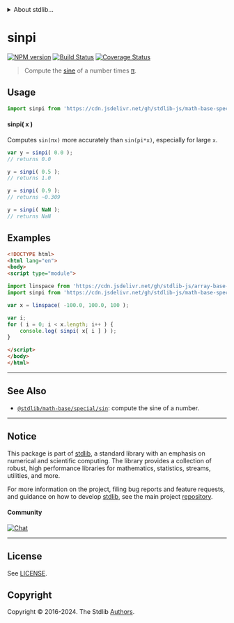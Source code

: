 <!--

@license Apache-2.0

Copyright (c) 2018 The Stdlib Authors.

Licensed under the Apache License, Version 2.0 (the "License");
you may not use this file except in compliance with the License.
You may obtain a copy of the License at

   http://www.apache.org/licenses/LICENSE-2.0

Unless required by applicable law or agreed to in writing, software
distributed under the License is distributed on an "AS IS" BASIS,
WITHOUT WARRANTIES OR CONDITIONS OF ANY KIND, either express or implied.
See the License for the specific language governing permissions and
limitations under the License.

-->


<details>
  <summary>
    About stdlib...
  </summary>
  <p>We believe in a future in which the web is a preferred environment for numerical computation. To help realize this future, we've built stdlib. stdlib is a standard library, with an emphasis on numerical and scientific computation, written in JavaScript (and C) for execution in browsers and in Node.js.</p>
  <p>The library is fully decomposable, being architected in such a way that you can swap out and mix and match APIs and functionality to cater to your exact preferences and use cases.</p>
  <p>When you use stdlib, you can be absolutely certain that you are using the most thorough, rigorous, well-written, studied, documented, tested, measured, and high-quality code out there.</p>
  <p>To join us in bringing numerical computing to the web, get started by checking us out on <a href="https://github.com/stdlib-js/stdlib">GitHub</a>, and please consider <a href="https://opencollective.com/stdlib">financially supporting stdlib</a>. We greatly appreciate your continued support!</p>
</details>

# sinpi

[![NPM version][npm-image]][npm-url] [![Build Status][test-image]][test-url] [![Coverage Status][coverage-image]][coverage-url] <!-- [![dependencies][dependencies-image]][dependencies-url] -->

> Compute the [sine][@stdlib/math/base/special/sin] of a number times [π][@stdlib/constants/float64/pi].



<section class="usage">

## Usage

```javascript
import sinpi from 'https://cdn.jsdelivr.net/gh/stdlib-js/math-base-special-sinpi@esm/index.mjs';
```

#### sinpi( x )

Computes `sin(πx)` more accurately than `sin(pi*x)`, especially for large `x`.

```javascript
var y = sinpi( 0.0 );
// returns 0.0

y = sinpi( 0.5 );
// returns 1.0

y = sinpi( 0.9 );
// returns ~0.309

y = sinpi( NaN );
// returns NaN
```

</section>

<!-- /.usage -->

<section class="examples">

## Examples

<!-- eslint no-undef: "error" -->

```html
<!DOCTYPE html>
<html lang="en">
<body>
<script type="module">

import linspace from 'https://cdn.jsdelivr.net/gh/stdlib-js/array-base-linspace@esm/index.mjs';
import sinpi from 'https://cdn.jsdelivr.net/gh/stdlib-js/math-base-special-sinpi@esm/index.mjs';

var x = linspace( -100.0, 100.0, 100 );

var i;
for ( i = 0; i < x.length; i++ ) {
    console.log( sinpi( x[ i ] ) );
}

</script>
</body>
</html>
```

</section>

<!-- /.examples -->

<!-- C interface documentation. -->



<!-- Section for related `stdlib` packages. Do not manually edit this section, as it is automatically populated. -->

<section class="related">

* * *

## See Also

-   <span class="package-name">[`@stdlib/math-base/special/sin`][@stdlib/math/base/special/sin]</span><span class="delimiter">: </span><span class="description">compute the sine of a number.</span>

</section>

<!-- /.related -->

<!-- Section for all links. Make sure to keep an empty line after the `section` element and another before the `/section` close. -->


<section class="main-repo" >

* * *

## Notice

This package is part of [stdlib][stdlib], a standard library with an emphasis on numerical and scientific computing. The library provides a collection of robust, high performance libraries for mathematics, statistics, streams, utilities, and more.

For more information on the project, filing bug reports and feature requests, and guidance on how to develop [stdlib][stdlib], see the main project [repository][stdlib].

#### Community

[![Chat][chat-image]][chat-url]

---

## License

See [LICENSE][stdlib-license].


## Copyright

Copyright &copy; 2016-2024. The Stdlib [Authors][stdlib-authors].

</section>

<!-- /.stdlib -->

<!-- Section for all links. Make sure to keep an empty line after the `section` element and another before the `/section` close. -->

<section class="links">

[npm-image]: http://img.shields.io/npm/v/@stdlib/math-base-special-sinpi.svg
[npm-url]: https://npmjs.org/package/@stdlib/math-base-special-sinpi

[test-image]: https://github.com/stdlib-js/math-base-special-sinpi/actions/workflows/test.yml/badge.svg?branch=v0.3.0
[test-url]: https://github.com/stdlib-js/math-base-special-sinpi/actions/workflows/test.yml?query=branch:v0.3.0

[coverage-image]: https://img.shields.io/codecov/c/github/stdlib-js/math-base-special-sinpi/main.svg
[coverage-url]: https://codecov.io/github/stdlib-js/math-base-special-sinpi?branch=main

<!--

[dependencies-image]: https://img.shields.io/david/stdlib-js/math-base-special-sinpi.svg
[dependencies-url]: https://david-dm.org/stdlib-js/math-base-special-sinpi/main

-->

[chat-image]: https://img.shields.io/gitter/room/stdlib-js/stdlib.svg
[chat-url]: https://app.gitter.im/#/room/#stdlib-js_stdlib:gitter.im

[stdlib]: https://github.com/stdlib-js/stdlib

[stdlib-authors]: https://github.com/stdlib-js/stdlib/graphs/contributors

[umd]: https://github.com/umdjs/umd
[es-module]: https://developer.mozilla.org/en-US/docs/Web/JavaScript/Guide/Modules

[deno-url]: https://github.com/stdlib-js/math-base-special-sinpi/tree/deno
[deno-readme]: https://github.com/stdlib-js/math-base-special-sinpi/blob/deno/README.md
[umd-url]: https://github.com/stdlib-js/math-base-special-sinpi/tree/umd
[umd-readme]: https://github.com/stdlib-js/math-base-special-sinpi/blob/umd/README.md
[esm-url]: https://github.com/stdlib-js/math-base-special-sinpi/tree/esm
[esm-readme]: https://github.com/stdlib-js/math-base-special-sinpi/blob/esm/README.md
[branches-url]: https://github.com/stdlib-js/math-base-special-sinpi/blob/main/branches.md

[stdlib-license]: https://raw.githubusercontent.com/stdlib-js/math-base-special-sinpi/main/LICENSE

[@stdlib/constants/float64/pi]: https://github.com/stdlib-js/constants-float64-pi/tree/esm

<!-- <related-links> -->

[@stdlib/math/base/special/sin]: https://github.com/stdlib-js/math-base-special-sin/tree/esm

<!-- </related-links> -->

</section>

<!-- /.links -->
